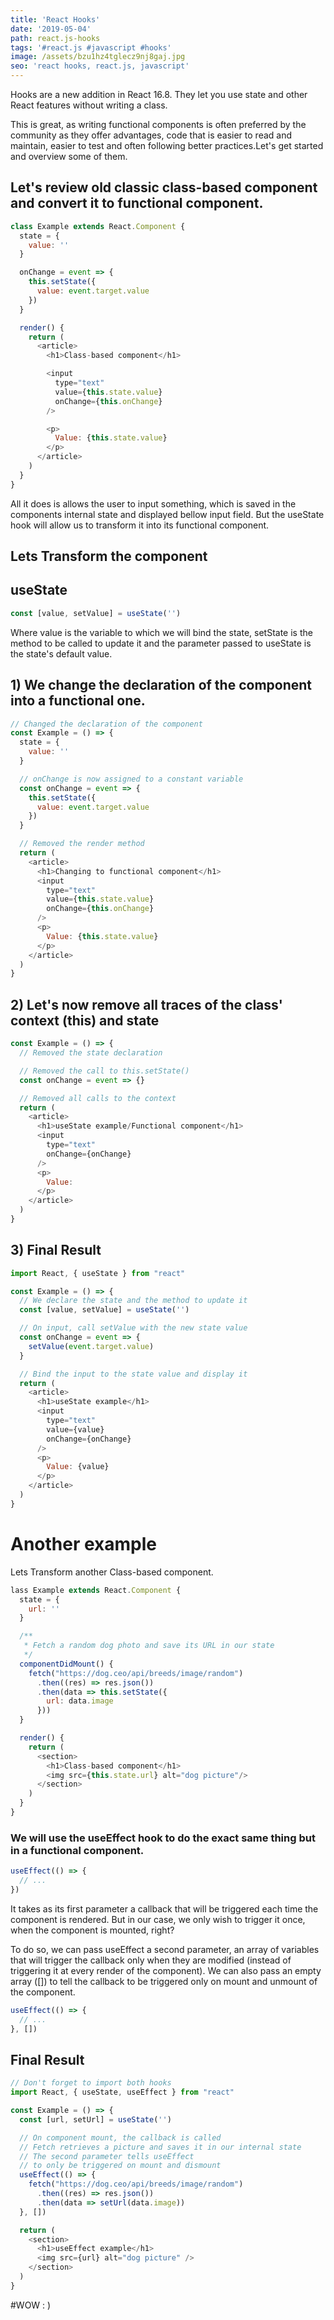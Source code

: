 ```yaml
---
title: 'React Hooks'
date: '2019-05-04'
path: react.js-hooks
tags: '#react.js #javascript #hooks'
image: /assets/bzu1hz4tglecz9nj8gaj.jpg
seo: 'react hooks, react.js, javascript'
---
```


Hooks are a new addition in React 16.8. They let you use state and other React features without writing a class.

This is great, as writing functional components is often preferred by the community as they offer advantages, code that is easier to read and maintain, easier to test and often following better practices.Let's get started and overview some of them.

## Let's review old classic class-based component and convert it to functional component.

```js
class Example extends React.Component {
  state = {
    value: ''
  }

  onChange = event => {
    this.setState({
      value: event.target.value
    })
  }

  render() {
    return (
      <article>
        <h1>Class-based component</h1>

        <input
          type="text"
          value={this.state.value}
          onChange={this.onChange}
        />

        <p>
          Value: {this.state.value}
        </p>
      </article>
    )
  }
}
```

All it does is allows the user to input something, which is saved in the components internal state and displayed bellow input field. But the useState hook will allow us to transform it into its functional component.

## Lets Transform the component 

## useState 

```js
const [value, setValue] = useState('')
```
Where value is the variable to which we will bind the state, setState is the method to be called to update it and the parameter passed to useState is the state's default value.

## 1) We change the declaration of the component into a functional one.

```js
// Changed the declaration of the component
const Example = () => {
  state = {
    value: ''
  }

  // onChange is now assigned to a constant variable
  const onChange = event => {
    this.setState({
      value: event.target.value
    })
  }

  // Removed the render method
  return (
    <article>
      <h1>Changing to functional component</h1>
      <input
        type="text"
        value={this.state.value}
        onChange={this.onChange}
      />
      <p>
        Value: {this.state.value}
      </p>
    </article>
  )
}
```

## 2) Let's now remove all traces of the class' context (this) and state

```js
const Example = () => {
  // Removed the state declaration

  // Removed the call to this.setState()
  const onChange = event => {}

  // Removed all calls to the context
  return (
    <article>
      <h1>useState example/Functional component</h1>
      <input
        type="text"
        onChange={onChange}
      />
      <p>
        Value:
      </p>
    </article>
  )
}
```

## 3) Final Result

```js
import React, { useState } from "react"

const Example = () => {
  // We declare the state and the method to update it
  const [value, setValue] = useState('')

  // On input, call setValue with the new state value
  const onChange = event => {
    setValue(event.target.value)
  }

  // Bind the input to the state value and display it
  return (
    <article>
      <h1>useState example</h1>
      <input
        type="text"
        value={value}
        onChange={onChange}
      />
      <p>
        Value: {value}
      </p>
    </article>
  )
}
```

# Another example

Lets Transform another Class-based component.

```js
lass Example extends React.Component {
  state = {
    url: ''
  }

  /**
   * Fetch a random dog photo and save its URL in our state
   */
  componentDidMount() {
    fetch("https://dog.ceo/api/breeds/image/random")
      .then((res) => res.json())
      .then(data => this.setState({
        url: data.image
      }))
  }

  render() {
    return (
      <section>
        <h1>Class-based component</h1>
        <img src={this.state.url} alt="dog picture"/> 
      </section>
    )
  }
}
```

### We will use the useEffect hook to do the exact same thing but in a functional component.

```js
useEffect(() => {
  // ...
})
```

It takes as its first parameter a callback that will be triggered each time the component is rendered. 
But in our case, we only wish to trigger it once, when the component is mounted, right?

To do so, we can pass useEffect a second parameter, an array of variables that will trigger the callback only when they are modified (instead of triggering it at every render of the component). We can also pass an empty array ([]) to tell the callback to be triggered only on mount and unmount of the component.

```js
useEffect(() => {
  // ...
}, [])
```

## Final Result

```js
// Don't forget to import both hooks
import React, { useState, useEffect } from "react"

const Example = () => {
  const [url, setUrl] = useState('')

  // On component mount, the callback is called
  // Fetch retrieves a picture and saves it in our internal state
  // The second parameter tells useEffect
  // to only be triggered on mount and dismount
  useEffect(() => {
    fetch("https://dog.ceo/api/breeds/image/random")
      .then((res) => res.json())
      .then(data => setUrl(data.image))
  }, [])

  return (
    <section>
      <h1>useEffect example</h1>
      <img src={url} alt="dog picture" />
    </section>
  )
}
```

#WOW : )